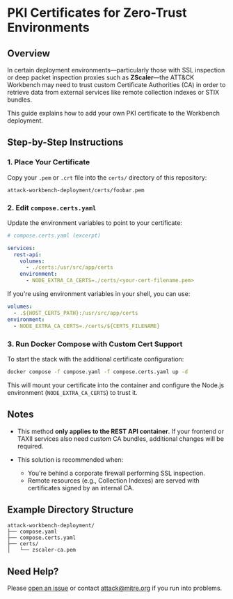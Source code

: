 # PKI Certificates for Zero-Trust Environments

## Overview

In certain deployment environments—particularly those with SSL inspection or deep packet inspection proxies such as **ZScaler**—the ATT&CK Workbench may need to trust custom Certificate Authorities (CA) in order to retrieve data from external services like remote collection indexes or STIX bundles.

This guide explains how to add your own PKI certificate to the Workbench deployment.

## Step-by-Step Instructions

### 1. Place Your Certificate

Copy your `.pem` or `.crt` file into the `certs/` directory of this repository:

````
attack-workbench-deployment/certs/foobar.pem
````

### 2. Edit `compose.certs.yaml`

Update the environment variables to point to your certificate:

```yaml
# compose.certs.yaml (excerpt)

services:
  rest-api:
    volumes:
      - ./certs:/usr/src/app/certs
    environment:
      - NODE_EXTRA_CA_CERTS=./certs/<your-cert-filename.pem>
````

If you're using environment variables in your shell, you can use:

```yaml
volumes:
  - .${HOST_CERTS_PATH}:/usr/src/app/certs
environment:
  - NODE_EXTRA_CA_CERTS=./certs/${CERTS_FILENAME}
```

### 3. Run Docker Compose with Custom Cert Support

To start the stack with the additional certificate configuration:

```bash
docker compose -f compose.yaml -f compose.certs.yaml up -d
```

This will mount your certificate into the container and configure the Node.js environment (`NODE_EXTRA_CA_CERTS`) to trust it.

## Notes

* This method **only applies to the REST API container**. If your frontend or TAXII services also need custom CA bundles, additional changes will be required.
* This solution is recommended when:

  * You're behind a corporate firewall performing SSL inspection.
  * Remote resources (e.g., Collection Indexes) are served with certificates signed by an internal CA.

## Example Directory Structure

```
attack-workbench-deployment/
├── compose.yaml
├── compose.certs.yaml
├── certs/
│   └── zscaler-ca.pem
```

## Need Help?

Please [open an issue](https://github.com/mitre-attack/attack-workbench-deployment/issues) or contact [attack@mitre.org](mailto:attack@mitre.org) if you run into problems.